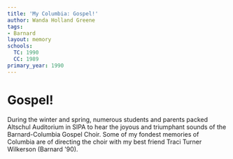 ```yaml
---
title: 'My Columbia: Gospel!'
author: Wanda Holland Greene
tags:
- Barnard
layout: memory
schools:
  TC: 1990
  CC: 1989
primary_year: 1990
---
```

# Gospel!

During the winter and spring, numerous students and parents packed Altschul Auditorium in SIPA to hear the joyous and triumphant sounds of the Barnard-Columbia Gospel Choir.  Some of my fondest memories of Columbia are of directing the choir with my best friend Traci Turner Wilkerson (Barnard '90).
